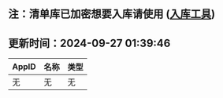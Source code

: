 ## 注：清单库已加密想要入库请使用 ([入库工具](https://github.com/BlankTMing/ManifestAutoUpdate/releases))

## 更新时间：2024-09-27 01:39:46
| AppID | 名称 | 类型  |
| :-------------------- | :----------------------------- | :----------- |
| 无 | 无 | 无 |
